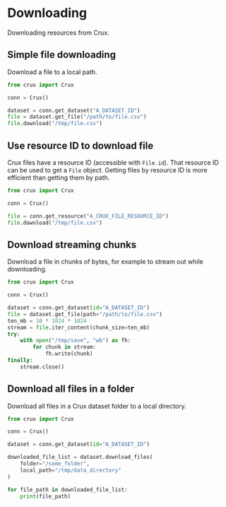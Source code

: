 # Downloading

Downloading resources from Crux.

## Simple file downloading

Download a file to a local path.

```python
from crux import Crux

conn = Crux()

dataset = conn.get_dataset("A_DATASET_ID")
file = dataset.get_file("/path/to/file.csv")
file.download("/tmp/file.csv")
```

## Use resource ID to download file

Crux files have a resource ID (accessible with `File.id`). That resource ID can be used to get a `File` object. Getting files by resource ID is more efficient than getting them by path.

```python
from crux import Crux

conn = Crux()

file = conn.get_resource("A_CRUX_FILE_RESOURCE_ID")
file.download("/tmp/file.csv")
```

## Download streaming chunks

Download a file in chunks of bytes, for example to stream out while downloading.

```python
from crux import Crux

conn = Crux()

dataset = conn.get_dataset(id="A_DATASET_ID")
file = dataset.get_file(path="/path/to/file.csv")
ten_mb = 10 * 1024 * 1024
stream = file.iter_content(chunk_size=ten_mb)
try:
    with open("/tmp/save", "wb") as fh:
        for chunk in stream:
            fh.write(chunk)
finally:
    stream.close()
```

## Download all files in a folder

Download all files in a Crux dataset folder to a local directory.

```python
from crux import Crux

conn = Crux()

dataset = conn.get_dataset(id="A_DATASET_ID")

downloaded_file_list = dataset.download_files(
    folder="/some_folder",
    local_path="/tmp/data_directory"
)

for file_path in downloaded_file_list:
    print(file_path)
```
